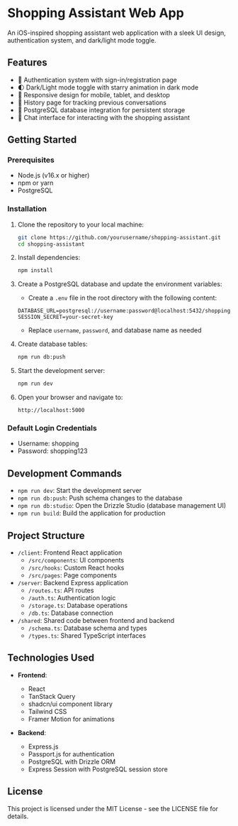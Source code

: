 # Shopping Assistant Web App

An iOS-inspired shopping assistant web application with a sleek UI design, authentication system, and dark/light mode toggle.

## Features

- 🔐 Authentication system with sign-in/registration page
- 🌓 Dark/Light mode toggle with starry animation in dark mode
- 📱 Responsive design for mobile, tablet, and desktop
- 📒 History page for tracking previous conversations
- 🔄 PostgreSQL database integration for persistent storage
- 💬 Chat interface for interacting with the shopping assistant

## Getting Started

### Prerequisites

- Node.js (v16.x or higher)
- npm or yarn
- PostgreSQL

### Installation

1. Clone the repository to your local machine:
   ```bash
   git clone https://github.com/yourusername/shopping-assistant.git
   cd shopping-assistant
   ```

2. Install dependencies:
   ```bash
   npm install
   ```

3. Create a PostgreSQL database and update the environment variables:
   - Create a `.env` file in the root directory with the following content:
   ```
   DATABASE_URL=postgresql://username:password@localhost:5432/shopping_assistant
   SESSION_SECRET=your-secret-key
   ```
   - Replace `username`, `password`, and database name as needed

4. Create database tables:
   ```bash
   npm run db:push
   ```

5. Start the development server:
   ```bash
   npm run dev
   ```

6. Open your browser and navigate to:
   ```
   http://localhost:5000
   ```

### Default Login Credentials

- Username: shopping
- Password: shopping123

## Development Commands

- `npm run dev`: Start the development server
- `npm run db:push`: Push schema changes to the database
- `npm run db:studio`: Open the Drizzle Studio (database management UI)
- `npm run build`: Build the application for production

## Project Structure

- `/client`: Frontend React application
  - `/src/components`: UI components
  - `/src/hooks`: Custom React hooks
  - `/src/pages`: Page components
- `/server`: Backend Express application
  - `/routes.ts`: API routes
  - `/auth.ts`: Authentication logic
  - `/storage.ts`: Database operations
  - `/db.ts`: Database connection
- `/shared`: Shared code between frontend and backend
  - `/schema.ts`: Database schema and types
  - `/types.ts`: Shared TypeScript interfaces

## Technologies Used

- **Frontend**:
  - React
  - TanStack Query
  - shadcn/ui component library
  - Tailwind CSS
  - Framer Motion for animations

- **Backend**:
  - Express.js
  - Passport.js for authentication
  - PostgreSQL with Drizzle ORM
  - Express Session with PostgreSQL session store

## License

This project is licensed under the MIT License - see the LICENSE file for details.
